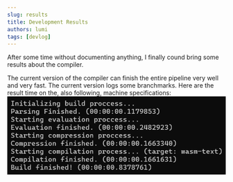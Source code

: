 ```yaml
---
slug: results
title: Development Results
authors: lumi
tags: [devlog]
---
```


After some time without documenting anything, I finally cound bring some results
about the compiler.

<!-- truncate -->

The current version of the compiler can finish the entire pipeline very well and very fast.
The current version logs some branchmarks. Here are the result time on the, also following,
machine specifications:
![branchmarks](2.png)


